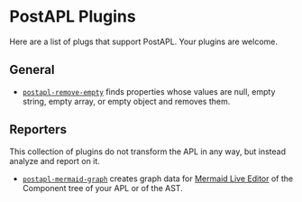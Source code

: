 # PostAPL Plugins

Here are a list of plugs that support PostAPL. Your plugins are welcome.

## General

* [`postapl-remove-empty`] finds properties whose values are null, empty string, empty array, or empty object and removes them.

[`postapl-remove-empty`]: https://github.com/postapl/postapl-remove-empty/


## Reporters

This collection of plugins do not transform the APL in any way, but instead analyze and report on it.

* [`postapl-mermaid-graph`] creates graph data for [Mermaid Live Editor] of the Component tree of your APL or of the AST.

[Mermaid Live Editor]: https://mermaid.live
[`postapl-mermaid-graph`]: https://github.com/postapl/postapl-mermaid-graph/
